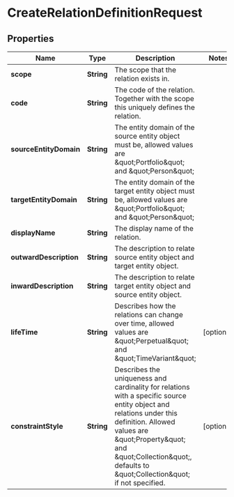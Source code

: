 

# CreateRelationDefinitionRequest


## Properties

| Name | Type | Description | Notes |
|------------ | ------------- | ------------- | -------------|
|**scope** | **String** | The scope that the relation exists in. |  |
|**code** | **String** | The code of the relation. Together with the scope this uniquely defines the relation. |  |
|**sourceEntityDomain** | **String** | The entity domain of the source entity object must be, allowed values are \&quot;Portfolio\&quot; and \&quot;Person\&quot; |  |
|**targetEntityDomain** | **String** | The entity domain of the target entity object must be, allowed values are \&quot;Portfolio\&quot; and \&quot;Person\&quot; |  |
|**displayName** | **String** | The display name of the relation. |  |
|**outwardDescription** | **String** | The description to relate source entity object and target entity object. |  |
|**inwardDescription** | **String** | The description to relate target entity object and source entity object. |  |
|**lifeTime** | **String** | Describes how the relations can change over time, allowed values are \&quot;Perpetual\&quot; and \&quot;TimeVariant\&quot; |  [optional] |
|**constraintStyle** | **String** | Describes the uniqueness and cardinality for relations with a specific source entity object and relations under this definition. Allowed values are \&quot;Property\&quot; and \&quot;Collection\&quot;, defaults to \&quot;Collection\&quot; if not specified. |  [optional] |




